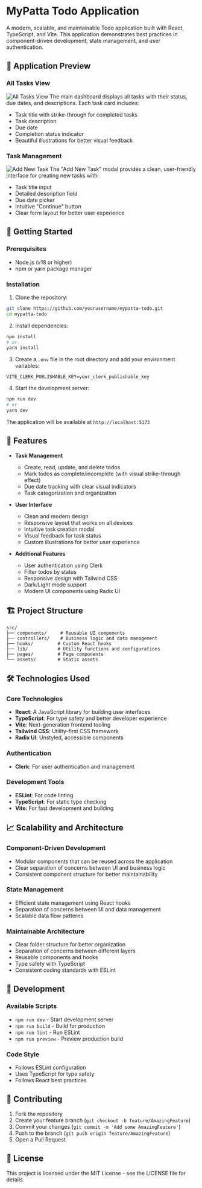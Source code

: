 # MyPatta Todo Application

A modern, scalable, and maintainable Todo application built with React, TypeScript, and Vite. This application demonstrates best practices in component-driven development, state management, and user authentication.

## 📱 Application Preview

### All Tasks View
![All Tasks View](./screenshots/all-tasks.png)
The main dashboard displays all tasks with their status, due dates, and descriptions. Each task card includes:
- Task title with strike-through for completed tasks
- Task description
- Due date
- Completion status indicator
- Beautiful illustrations for better visual feedback

### Task Management
![Add New Task](./screenshots/add-task.png)
The "Add New Task" modal provides a clean, user-friendly interface for creating new tasks with:
- Task title input
- Detailed description field
- Due date picker
- Intuitive "Continue" button
- Clear form layout for better user experience

## 🚀 Getting Started

### Prerequisites
- Node.js (v18 or higher)
- npm or yarn package manager

### Installation

1. Clone the repository:
```bash
git clone https://github.com/yourusername/mypatta-todo.git
cd mypatta-todo
```

2. Install dependencies:
```bash
npm install
# or
yarn install
```

3. Create a `.env` file in the root directory and add your environment variables:
```env
VITE_CLERK_PUBLISHABLE_KEY=your_clerk_publishable_key
```

4. Start the development server:
```bash
npm run dev
# or
yarn dev
```

The application will be available at `http://localhost:5173`

## 🎯 Features

- **Task Management**
  - Create, read, update, and delete todos
  - Mark todos as complete/incomplete (with visual strike-through effect)
  - Due date tracking with clear visual indicators
  - Task categorization and organization

- **User Interface**
  - Clean and modern design
  - Responsive layout that works on all devices
  - Intuitive task creation modal
  - Visual feedback for task status
  - Custom illustrations for better user experience

- **Additional Features**
  - User authentication using Clerk
  - Filter todos by status
  - Responsive design with Tailwind CSS
  - Dark/Light mode support
  - Modern UI components using Radix UI

## 🏗️ Project Structure

```
src/
├── components/     # Reusable UI components
├── controllers/    # Business logic and data management
├── hooks/         # Custom React hooks
├── lib/           # Utility functions and configurations
├── pages/         # Page components
└── assets/        # Static assets
```

## 🛠️ Technologies Used

### Core Technologies
- **React**: A JavaScript library for building user interfaces
- **TypeScript**: For type safety and better developer experience
- **Vite**: Next-generation frontend tooling
- **Tailwind CSS**: Utility-first CSS framework
- **Radix UI**: Unstyled, accessible components

### Authentication
- **Clerk**: For user authentication and management

### Development Tools
- **ESLint**: For code linting
- **TypeScript**: For static type checking
- **Vite**: For fast development and building

## 📈 Scalability and Architecture

### Component-Driven Development
- Modular components that can be reused across the application
- Clear separation of concerns between UI and business logic
- Consistent component structure for better maintainability

### State Management
- Efficient state management using React hooks
- Separation of concerns between UI and data management
- Scalable data flow patterns

### Maintainable Architecture
- Clear folder structure for better organization
- Separation of concerns between different layers
- Reusable components and hooks
- Type safety with TypeScript
- Consistent coding standards with ESLint

## 🔧 Development

### Available Scripts

- `npm run dev` - Start development server
- `npm run build` - Build for production
- `npm run lint` - Run ESLint
- `npm run preview` - Preview production build

### Code Style
- Follows ESLint configuration
- Uses TypeScript for type safety
- Follows React best practices

## 🤝 Contributing

1. Fork the repository
2. Create your feature branch (`git checkout -b feature/AmazingFeature`)
3. Commit your changes (`git commit -m 'Add some AmazingFeature'`)
4. Push to the branch (`git push origin feature/AmazingFeature`)
5. Open a Pull Request

## 📝 License

This project is licensed under the MIT License - see the LICENSE file for details.

